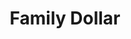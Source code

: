 ---
title: "Family Dollar"
url: /columbus/family-dollar-south-hamilton-road/
shop: variety store
---